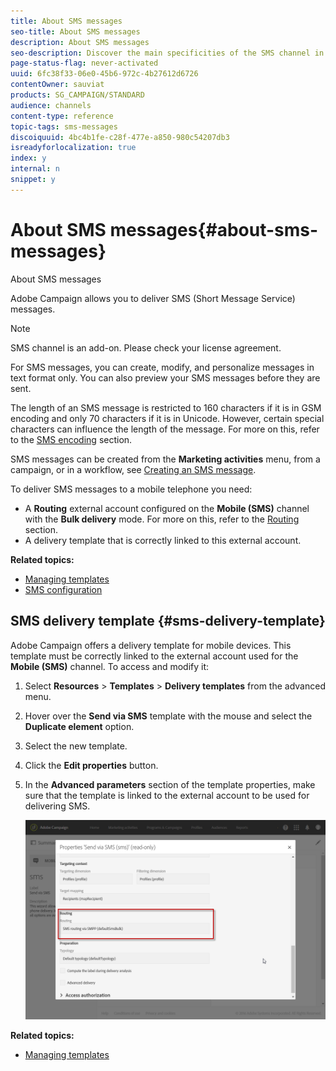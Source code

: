 ```yaml
---
title: About SMS messages
seo-title: About SMS messages
description: About SMS messages
seo-description: Discover the main specificities of the SMS channel in Adobe Campaign.
page-status-flag: never-activated
uuid: 6fc38f33-06e0-45b6-972c-4b27612d6726
contentOwner: sauviat
products: SG_CAMPAIGN/STANDARD
audience: channels
content-type: reference
topic-tags: sms-messages
discoiquuid: 4bc4b1fe-c28f-477e-a850-980c54207db3
isreadyforlocalization: true
index: y
internal: n
snippet: y
---
```


# About SMS messages{#about-sms-messages}

About SMS messages

Adobe Campaign allows you to deliver SMS (Short Message Service) messages.

>[!NOTE]
>
>SMS channel is an add-on. Please check your license agreement.

For SMS messages, you can create, modify, and personalize messages in text format only. You can also preview your SMS messages before they are sent.

The length of an SMS message is restricted to 160 characters if it is in GSM encoding and only 70 characters if it is in Unicode. However, certain special characters can influence the length of the message. For more on this, refer to the [SMS encoding](../../administration/using/configuring-sms-channel.md#sms-encoding--length-and-transliteration) section.

SMS messages can be created from the **Marketing activities** menu, from a campaign, or in a workflow, see [Creating an SMS message](../../channels/using/creating-an-sms-message.md).

To deliver SMS messages to a mobile telephone you need:

* A **Routing** external account configured on the **Mobile (SMS)** channel with the **Bulk delivery** mode. For more on this, refer to the [Routing](../../administration/using/configuring-sms-channel.md#defining-an-sms-routing) section.
* A delivery template that is correctly linked to this external account.

**Related topics:**

* [Managing templates](../../start/using/about-templates.md)
* [SMS configuration](../../administration/using/configuring-sms-channel.md#defining-an-sms-routing)

## SMS delivery template {#sms-delivery-template}

Adobe Campaign offers a delivery template for mobile devices. This template must be correctly linked to the external account used for the **Mobile (SMS)** channel. To access and modify it:

1. Select **Resources** > **Templates** > **Delivery templates** from the advanced menu.
1. Hover over the **Send via SMS** template with the mouse and select the **Duplicate element** option.
1. Select the new template.
1. Click the **Edit properties** button.
1. In the **Advanced parameters** section of the template properties, make sure that the template is linked to the external account to be used for delivering SMS.

   ![](assets/sms_template.png)

**Related topics:**

* [Managing templates](../../start/using/about-templates.md)

